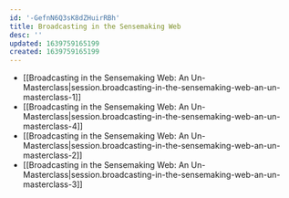 ```yaml
---
id: '-GefnN6Q3sK8dZHuirRBh'
title: Broadcasting in the Sensemaking Web
desc: ''
updated: 1639759165199
created: 1639759165199
---
```


- [[Broadcasting in the Sensemaking Web:  An Un-Masterclass|session.broadcasting-in-the-sensemaking-web-an-un-masterclass-1]]
- [[Broadcasting in the Sensemaking Web:  An Un-Masterclass|session.broadcasting-in-the-sensemaking-web-an-un-masterclass-4]]
- [[Broadcasting in the Sensemaking Web:  An Un-Masterclass|session.broadcasting-in-the-sensemaking-web-an-un-masterclass-2]]
- [[Broadcasting in the Sensemaking Web:  An Un-Masterclass|session.broadcasting-in-the-sensemaking-web-an-un-masterclass-3]]
